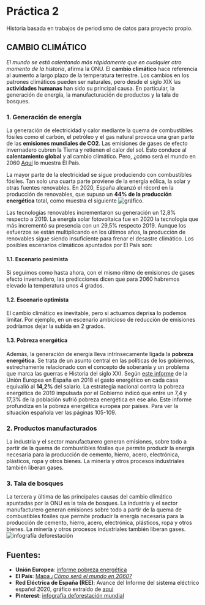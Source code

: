 # Práctica 2 
Historia basada en trabajos de periodismo de datos para proyecto propio. 
## CAMBIO CLIMÁTICO
*El mundo se está calentando más rápidamente que en cualquier otro momento de la historia*, afirma la ONU. El **cambio climático** hace referencia al aumento a largo plazo de la temperatura terrestre. Los cambios en los patrones climáticos pueden ser naturales, pero desde el siglo XIX las **actividades humanas** han sido su principal causa. En particular, la generación de energía, la manufacturación de productos y la tala de bosques.

### 1. Generación de energía
La generación de electricidad y calor mediante la quema de combustibles fósiles como el carbón, el petróleo y el gas natural provoca una gran parte de las **emisiones mundiales de CO2**. Las emisiones de gases de efecto invernadero cubren la Tierra y retienen el calor del sol. Esto conduce al **calentamiento global** y al cambio climático. Pero, ¿cómo será el mundo en 2060 [Aquí](https://elpais.com/clima-y-medio-ambiente/cambio-climatico/2021-11-07/como-sera-2060-el-mapa-con-nuestros-posibles-futuros-climaticos.html) lo muestra El País.

La mayor parte de la electricidad se sigue produciendo con combustibles fósiles. Tan solo una cuarta parte proviene de la energía eólica, la solar y otras fuentes renovables. En 2020, España alcanzó el récord en la producción de renovables, que supuso un **44% de la producción energética** total, como muestra el siguiente ![gráfico](/fotos/gráfico-renovables.png).

Las tecnologías renovables incrementaron su generación un 12,8% respecto a 2019. La energía solar fotovoltaica fue en 2020 la tecnología que más incrementó su presencia con un 29,5% respecto 2019. Aunque los esfuerzos se están multiplicando en los últimos años, la producción de renovables sigue siendo insuficiente para frenar el desastre climático. Los posibles escenarios climáticos apuntados por El País son:

#### 1.1. Escenario pesimista
Si seguimos como hasta ahora, con el mismo ritmo de emisiones de gases efecto invernadero, las predicciones dicen que para 2060 habremos elevado la temperatura unos 4 grados.

#### 1.2. Escenario optimista 
El cambio climático es inevitable, pero si actuamos deprisa lo podemos limitar. Por ejemplo, en un escenario ambicioso de reducción de emisiones podríamos dejar la subida en 2 grados.

#### 1.3. Pobreza energética
Además, la generación de energía lleva intrínsecamente ligada la **pobreza energética**. Se trata de un asunto central en las políticas de los gobiernos, estrechamente relacionado con el concepto de soberanía y un problema que marca las guerras e Historia del siglo XXI. Según [este informe](https://op.europa.eu/en/publication-detail/-/publication/b9a25ba4-9ef6-11ea-9d2d-01aa75ed71a1/language-en?WT.mc_id=Searchresult&WT.ria_c=37085&WT.ria_f=3608&WT.ria_ev=search) de la Unión Europea en España en 2018 el gasto energético en cada casa equivalió al **14,2%** del salario. La estrategia nacional contra la pobreza energética de 2019 impulsada por el Gobierno indicó que entre un 7,4 y 17,3% de la población sufrió pobreza energética en ese año. Este informe profundiza en la pobreza energética europea por países. Para ver la situación española ver las páginas 105-109.

### 2. Productos manufacturados 
La industria y el sector manufacturero generan emisiones, sobre todo a partir de la quema de combustibles fósiles que permite producir la energía necesaria para la producción de cemento, hierro, acero, electrónica, plásticos, ropa y otros bienes. La minería y otros procesos industriales también liberan gases.

### 3. Tala de bosques
La tercera y última de las principales causas del cambio climático apuntadas por la ONU es la tala de bosques. La industria y el sector manufacturero generan emisiones sobre todo a partir de la quema de combustibles fósiles que permite producir la energía necesaria para la producción de cemento, hierro, acero, electrónica, plásticos, ropa y otros bienes. La minería y otros procesos industriales también liberan gases. 
![infografía deforestación](/fotos/infografía-deforestación.jpg)

## Fuentes:
- **Unión Europea**: [informe pobreza energética](https://op.europa.eu/en/publication-detail/-/publication/b9a25ba4-9ef6-11ea-9d2d-01aa75ed71a1/language-)
- **El País**: [Mapa *¿Cómo será el mundo en 2060?*](https://elpais.com/clima-y-medio-ambiente/cambio-climatico/2021-11-07/como-sera-2060-el-mapa-con-nuestros-posibles-futuros-climaticos.html)
- **Red Eléctrica de España (REE)**: Avance del Informe del sistema eléctrico español 2020, gráfico extraído de [aquí](https://www.pv-magazine.es/2021/03/16/record-historico-de-produccion-renovable-en-2020-que-supuso-el-44-de-la-generacion/)
- **Pinterest**: [infografía deforestación mundial](https://www.pinterest.es/pin/551550285597167657/)
